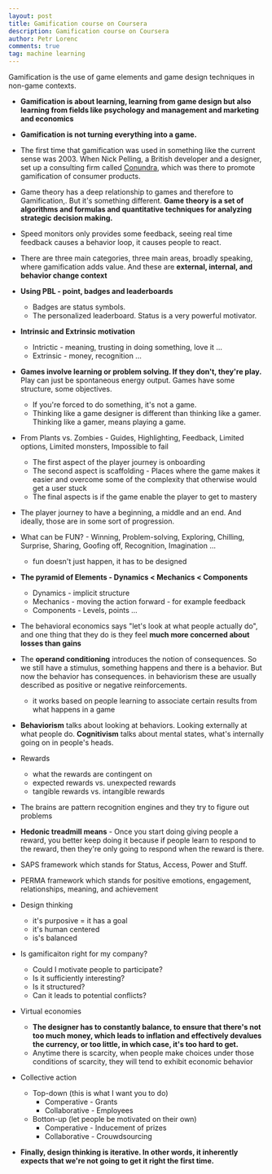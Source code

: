 ```yaml
---
layout: post
title: Gamification course on Coursera
description: Gamification course on Coursera
author: Petr Lorenc
comments: true
tag: machine learning
---
```


Gamification is the use of game elements and game design techniques in non-game contexts.


  * **Gamification is about learning, learning from game design but also learning from fields like psychology and management and marketing and economics**
  * **Gamification is not turning everything into a game.**
  * The first time that gamification was used in something like the current sense was 2003. When Nick Pelling, a British developer and a designer, set up a consulting firm called <a href="http://www.nanodome.com/conundra.co.uk/">Conundra</a>, which was there to promote gamification of consumer products.
  * Game theory has a deep relationship to games and therefore to Gamification,. But it's something different. **Game theory is a set of algorithms and formulas and quantitative techniques for analyzing strategic decision making.**
  * Speed monitors only provides some feedback, seeing real time feedback causes a behavior loop, it causes people to react.
  * There are three main categories, three main areas, broadly speaking, where gamification adds value. And these are **external, internal, and behavior change context**
  * **Using PBL - point, badges and leaderboards**
  	* Badges are status symbols.
  	* The personalized leaderboard. Status is a very powerful motivator.
  * **Intrinsic and Extrinsic motivation**
    * Intrictic - meaning, trusting in doing something, love it ...
    * Extrinsic - money, recognition ...
  * **Games involve learning or problem solving. If they don't, they're play.** Play can just be spontaneous energy output. Games have some structure, some objectives.
    * If you're forced to do something, it's not a game.
    * Thinking like a game designer is different than thinking like a gamer. Thinking like a gamer, means playing a game.
  * From Plants vs. Zombies - Guides, Highlighting, Feedback, Limited options, Limited monsters, Impossible to fail
  	* The first aspect of the player journey is onboarding
  	* The second aspect is scaffolding - Places where the game makes it easier and overcome some of the complexity that otherwise would get a user stuck
  	* The final aspects is if the game enable the player to get to mastery
 * The player journey to have a beginning, a middle and an end. And ideally, those are in some sort of progression.
 * What can be FUN? - Winning, Problem-solving, Exploring, Chilling, Surprise, Sharing, Goofing off, Recognition, Imagination ...
 	* fun doesn't just happen, it has to be designed
 * **The pyramid of Elements - Dynamics < Mechanics < Components**
    * Dynamics - implicit structure 
    * Mechanics - moving the action forward - for example feedback
    * Components - Levels, points ...
* The behavioral economics says "let's look at what people actually do", and one thing that they do is they feel **much more concerned about losses than gains**
* The **operand conditioning** introduces the notion of consequences. So we still have a stimulus, something happens and there is a behavior. But now the behavior has consequences. in behaviorism these are usually described as positive or negative reinforcements.
	* it works based on people learning to associate certain results from what happens in a game
* **Behaviorism** talks about looking at behaviors. Looking externally at what people do. **Cognitivism** talks about mental states, what's internally going on in people's heads.
* Rewards
	* what the rewards are contingent on
	* expected rewards vs. unexpected rewards
	* tangible rewards vs. intangible rewards
* The brains are pattern recognition engines and they try to figure out problems
* **Hedonic treadmill means** - Once you start doing giving people a reward, you better keep doing it because if people learn to respond to the reward, then they're only going to respond when the reward is there.
* SAPS framework which stands for Status, Access, Power and Stuff.
* PERMA framework which stands for positive emotions, engagement, relationships, meaning, and achievement
* Design thinking
	* it's purposive = it has a goal
	* it's human centered
	* is's balanced
* Is gamificaiton right for my company?
	* Could I motivate people to participate?
	* Is it sufficiently interesting?
	* Is it structured?
	* Can it leads to potential conflicts?
* Virtual economies
	* **The designer has to constantly balance, to ensure that there's not too much money, which leads to inflation and effectively devalues the currency, or too little, in which case, it's too hard to get.**
	* Anytime there is scarcity, when people make choices under those conditions of scarcity, they will tend to exhibit economic behavior
* Collective action
	* Top-down (this is what I want you to do)
		* Comperative - Grants
		* Collaborative - Employees 
	* Botton-up (let people be motivated on their own)
		* Comperative - Inducement of prizes
		* Collaborative - Crouwdsourcing

* **Finally, design thinking is iterative. In other words, it inherently expects that we're not going to get it right the first time.**